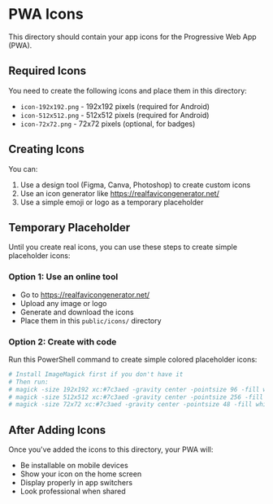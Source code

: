 # PWA Icons

This directory should contain your app icons for the Progressive Web App (PWA).

## Required Icons

You need to create the following icons and place them in this directory:

- `icon-192x192.png` - 192x192 pixels (required for Android)
- `icon-512x512.png` - 512x512 pixels (required for Android)
- `icon-72x72.png` - 72x72 pixels (optional, for badges)

## Creating Icons

You can:
1. Use a design tool (Figma, Canva, Photoshop) to create custom icons
2. Use an icon generator like https://realfavicongenerator.net/
3. Use a simple emoji or logo as a temporary placeholder

## Temporary Placeholder

Until you create real icons, you can use these steps to create simple placeholder icons:

### Option 1: Use an online tool
- Go to https://realfavicongenerator.net/
- Upload any image or logo
- Generate and download the icons
- Place them in this `public/icons/` directory

### Option 2: Create with code
Run this PowerShell command to create simple colored placeholder icons:

```powershell
# Install ImageMagick first if you don't have it
# Then run:
# magick -size 192x192 xc:#7c3aed -gravity center -pointsize 96 -fill white -annotate +0+0 "🎵" icon-192x192.png
# magick -size 512x512 xc:#7c3aed -gravity center -pointsize 256 -fill white -annotate +0+0 "🎵" icon-512x512.png
# magick -size 72x72 xc:#7c3aed -gravity center -pointsize 48 -fill white -annotate +0+0 "🎵" icon-72x72.png
```

## After Adding Icons

Once you've added the icons to this directory, your PWA will:
- Be installable on mobile devices
- Show your icon on the home screen
- Display properly in app switchers
- Look professional when shared
